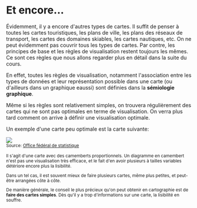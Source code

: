 # Et encore...

Évidemment, il y a encore d'autres types de cartes. Il suffit de penser à toutes les cartes touristiques, les plans de ville, les plans des réseaux de transport, les cartes des domaines skiables, les cartes nautiques, etc. On ne peut évidemment pas couvrir tous les types de cartes. Par contre, les principes de base et les règles de visualisation restent toujours les mêmes. Ce sont ces règles que nous allons regarder plus en détail dans la suite du cours.

En effet, toutes les règles de visualisation, notamment l'association entre les types de données et leur représentation possible dans une carte (ou d'ailleurs dans un graphique eaussi) sont définies dans la **sémiologie graphique**.

Même si les règles sont relativement simples, on trouvera régulièrement des cartes qui ne sont pas optimales en terme de visualisation. On verra plus tard comment on arrive à définir une visualisation optimale. 

Un exemple d'une carte peu optimale est la carte suivante:

![](assets/carte-en-camembert.png)  
<small>Source: [Office fédéral de statistique](https://www.bfs.admin.ch/bfs/fr/home/statistiques/statistique-regions/cartes/catalogue-cartes-statiques.assetdetail.27425742.html)

Il s'agit d'une carte avec des camemberts proportionnels. Un diagramme en camembert n'est pas une visualisation très efficace, et le fait d'en avoir plusieurs à tailles variables détériore encore plus la lisibilité.

Dans un tel cas, il est souvent mieux de faire plusieurs cartes, même plus petites, et peut-être arrangées côte à côte.

De manière générale, le conseil le plus précieux qu'on peut obtenir en cartographie est de **faire des cartes simples**. Dès qu'il y a trop d'informations sur une carte, la lisibilité en souffre.
